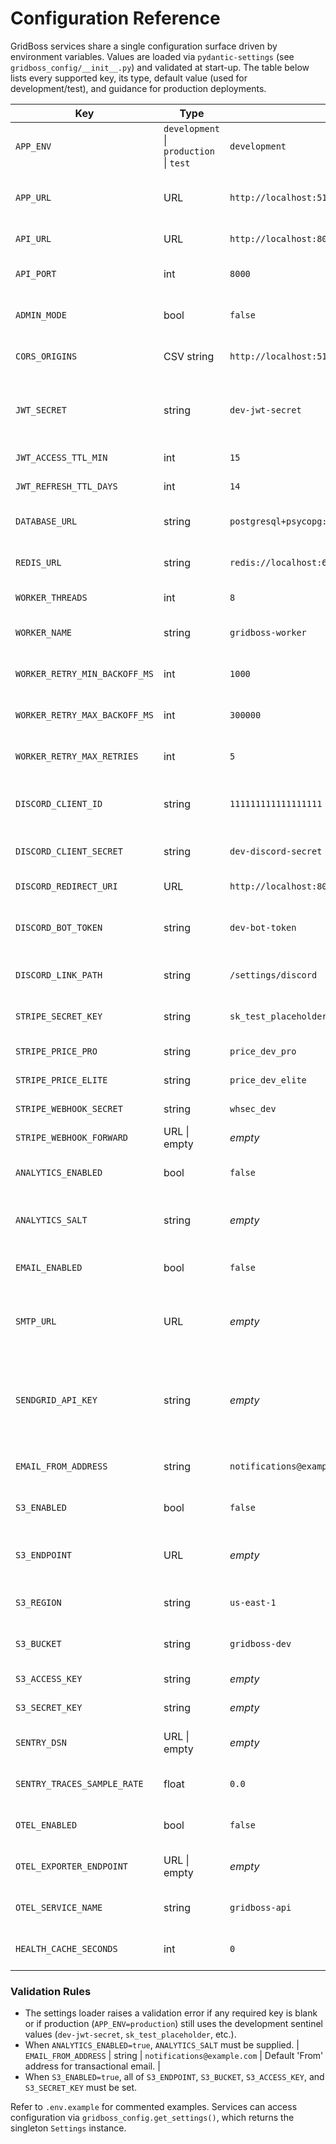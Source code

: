 ﻿# Configuration Reference

GridBoss services share a single configuration surface driven by environment variables. Values are loaded via `pydantic-settings` (see `gridboss_config/__init__.py`) and validated at start-up. The table below lists every supported key, its type, default value (used for development/test), and guidance for production deployments.

| Key | Type | Default (dev/test) | Notes |
| --- | --- | --- | --- |
| `APP_ENV` | `development` \| `production` \| `test` | `development` | Controls feature toggles and cookie security. |
| `APP_URL` | URL | `http://localhost:5173` | Public URL of the frontend. Must not contain trailing slash in production. |
| `API_URL` | URL | `http://localhost:8000` | Base URL for the API service. |
| `API_PORT` | int | `8000` | Local port used by the API container/process. |
| `ADMIN_MODE` | bool | `false` | Enables founder-only admin console features. |
| `CORS_ORIGINS` | CSV string | `http://localhost:5173` | Comma-separated origins allowed by CORS middleware. |
| `JWT_SECRET` | string | `dev-jwt-secret` | **Required** â€“ change in production. Used to sign access/refresh tokens. |
| `JWT_ACCESS_TTL_MIN` | int | `15` | Access token lifetime in minutes. |
| `JWT_REFRESH_TTL_DAYS` | int | `14` | Refresh token lifetime in days. |
| `DATABASE_URL` | string | `postgresql+psycopg://postgres:postgres@localhost:5432/gridboss` | SQLAlchemy DSN for the primary database. |
| `REDIS_URL` | string | `redis://localhost:6379/0` | Redis connection URL used for cache, queues, and locks. |
| `WORKER_THREADS` | int | `8` | Number of Dramatiq worker threads. |
| `WORKER_NAME` | string | `gridboss-worker` | Identifier used for worker logging/metrics. |
| `WORKER_RETRY_MIN_BACKOFF_MS` | int | `1000` | Initial Dramatiq retry backoff in milliseconds. |
| `WORKER_RETRY_MAX_BACKOFF_MS` | int | `300000` | Maximum Dramatiq retry backoff in milliseconds. |
| `WORKER_RETRY_MAX_RETRIES` | int | `5` | Maximum retry attempts for Dramatiq jobs. |
| `DISCORD_CLIENT_ID` | string | `111111111111111111` | OAuth client ID. Replace with production app credentials. |
| `DISCORD_CLIENT_SECRET` | string | `dev-discord-secret` | OAuth client secret. **Required** in production. |
| `DISCORD_REDIRECT_URI` | URL | `http://localhost:8000/auth/discord/callback` | Discord OAuth redirect target. |
| `DISCORD_BOT_TOKEN` | string | `dev-bot-token` | Token used by the Discord bot/worker. **Required** in production. |
| `DISCORD_LINK_PATH` | string | `/settings/discord` | Frontend route used in Discord deep links. |
| `STRIPE_SECRET_KEY` | string | `sk_test_placeholder` | Stripe API key. **Replace for production**. |
| `STRIPE_PRICE_PRO` | string | `price_dev_pro` | Stripe price ID for Pro plan. |
| `STRIPE_PRICE_ELITE` | string | `price_dev_elite` | Stripe price ID for Elite plan. |
| `STRIPE_WEBHOOK_SECRET` | string | `whsec_dev` | Stripe webhook signing secret. |
| `STRIPE_WEBHOOK_FORWARD` | URL \| empty | _empty_ | Optional Stripe CLI forwarding URL. |
| `ANALYTICS_ENABLED` | bool | `false` | Enables event tracking and dashboards. |
| `ANALYTICS_SALT` | string | _empty_ | Required when analytics are enabled; salt for hashing user IDs. |
| `EMAIL_ENABLED` | bool | `false` | Enables transactional email sending. |
| `SMTP_URL` | URL | _empty_ | SMTP connection string used when `EMAIL_ENABLED=true`. Optional if SendGrid is used. |
| `SENDGRID_API_KEY` | string | _empty_ | Alternative provider when email is enabled. Domain must be verified in SendGrid (SPF/DKIM/DMARC) before enabling. |
| `EMAIL_FROM_ADDRESS` | string | `notifications@example.com` | Default 'From' address for transactional email. |
| `S3_ENABLED` | bool | `false` | Enables S3-compatible storage for assets/exports. |
| `S3_ENDPOINT` | URL | _empty_ | Required when S3 is enabled (supports AWS S3, MinIO, etc.). |
| `S3_REGION` | string | `us-east-1` | Region identifier used by the storage provider. |
| `S3_BUCKET` | string | `gridboss-dev` | Target bucket/container name. |
| `S3_ACCESS_KEY` | string | _empty_ | Access key for storage provider. |
| `S3_SECRET_KEY` | string | _empty_ | Secret key for storage provider. |
| `SENTRY_DSN` | URL \| empty | _empty_ | Optional Sentry DSN for error reporting. |
| `SENTRY_TRACES_SAMPLE_RATE` | float | `0.0` | Sampling rate for Sentry performance traces. |
| `OTEL_ENABLED` | bool | `false` | Toggles OpenTelemetry exporters. |
| `OTEL_EXPORTER_ENDPOINT` | URL \| empty | _empty_ | Collector endpoint when OTEL is enabled. |
| `OTEL_SERVICE_NAME` | string | `gridboss-api` | Service name reported to OTEL/Sentry. |
| `HEALTH_CACHE_SECONDS` | int | `0` | Cache TTL for health endpoint responses. |

### Validation Rules

- The settings loader raises a validation error if any required key is blank or if production (`APP_ENV=production`) still uses the development sentinel values (`dev-jwt-secret`, `sk_test_placeholder`, etc.).
- When `ANALYTICS_ENABLED=true`, `ANALYTICS_SALT` must be supplied.
| `EMAIL_FROM_ADDRESS` | string | `notifications@example.com` | Default 'From' address for transactional email. |
- When `S3_ENABLED=true`, all of `S3_ENDPOINT`, `S3_BUCKET`, `S3_ACCESS_KEY`, and `S3_SECRET_KEY` must be set.

Refer to `.env.example` for commented examples. Services can access configuration via `gridboss_config.get_settings()`, which returns the singleton `Settings` instance.
